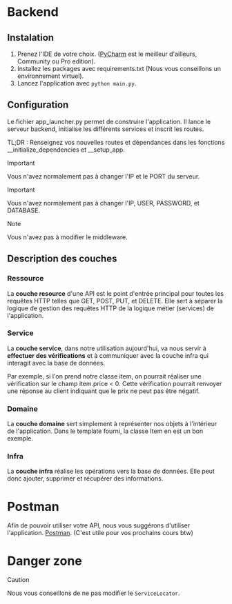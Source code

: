 # Backend

## Instalation
1. Prenez l'IDE de votre choix. ([PyCharm](https://www.jetbrains.com/pycharm/download/?source=google&medium=cpc&campaign=AMER_en_CA_PyCharm_Branded&term=pycharm&content=698987581431&gad_source=1&gclid=Cj0KCQjwveK4BhD4ARIsAKy6pMIW-uosTmAa9Js14EAwl1zDj7-BokIFOzjbAoFSRHsSIomY5lHiTQMaAiRJEALw_wcB&section=windows) est le meilleur d'ailleurs, Community ou Pro edition).
2. Installez les packages avec requirements.txt (Nous vous conseillons un environnement virtuel).
3. Lancez l'application avec `python main.py`.

## Configuration
Le fichier app_launcher.py permet de construire l'application. Il lance le serveur backend, initialise les différents services et inscrit les routes.

TL;DR : Renseignez vos nouvelles routes et dépendances dans les fonctions __initialize_dependencies et __setup_app.

> [!IMPORTANT]
> Vous n'avez normalement pas à changer l'IP et le PORT du serveur.

> [!IMPORTANT]
> Vous n'avez normalement pas à changer l'IP, USER, PASSWORD, et DATABASE.

> [!NOTE]
> Vous n'avez pas à modifier le middleware.

## Description des couches
### Ressource
La **couche resource** d'une API est le point d'entrée principal pour toutes les requêtes HTTP telles que GET, POST, PUT, et DELETE. Elle sert à séparer la logique de gestion des requêtes HTTP de la logique métier (services) de l'application.

### Service
La **couche service**, dans notre utilisation aujourd'hui, va nous servir à __effectuer des vérifications__ et à communiquer avec la couche infra qui interagit avec la base de données.

Par exemple, si l'on prend notre classe item, on pourrait réaliser une vérification sur le champ item.price < 0. Cette vérification pourrait renvoyer une réponse au client indiquant que le prix ne peut pas être négatif.
### Domaine
La **couche domaine** sert simplement à représenter nos objets à l'intérieur de l'application. Dans le template fourni, la classe Item en est un bon exemple.

### Infra
La **couche infra** réalise les opérations vers la base de données. Elle peut donc ajouter, supprimer et récupérer des informations.

# Postman
Afin de pouvoir utiliser votre API, nous vous suggérons d'utiliser l'application. [Postman](https://www.postman.com/downloads/).
(C'est utile pour vos prochains cours btw)

# Danger zone

> [!CAUTION]
> Nous vous conseillons de ne pas modifier le `ServiceLocator`.
